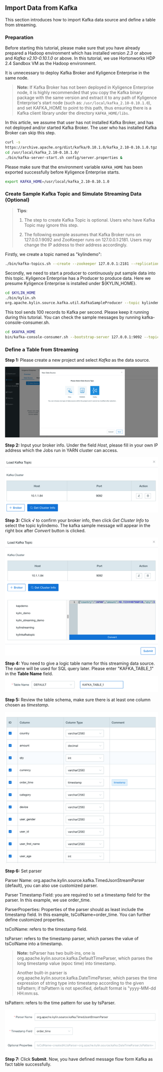 ## Import Data from Kafka

This section introduces how to import Kafka data source and define a table from streaming.



### Preparation

Before starting this tutorial, please make sure that you have already prepared a Hadoop environment which has installed version *2.3* or above and *Kafka v2.10-0.10.1.0* or above. In this tutorial, we use Hortonworks HDP 2.4 Sandbox VM as the Hadoop environment.

It is unnecessary to deploy Kafka Broker and Kyligence Enterprise in the same node. 

> **Note:** If Kafka Broker has not been deployed in Kyligence Enterprise node, it is highly recommended that you copy the Kafka binary package with the same version and extract it to any path of Kyligence Enterprise's start node (such as: `/usr/local/kafka_2.10-0.10.1.0`), and set KAFKA_HOME to point to this path, thus ensuring there is a Kafka client library under the directory `KAFKA_HOME/libs`.

In this article, we assume that user has not installed Kafka Broker, and has not deployed and/or started Kafka Broker. The user who has installed Kafka Broker can skip this step.

```sh
curl -s 
https://archive.apache.org/dist/kafka/0.10.1.0/kafka_2.10-0.10.1.0.tgz | tar -xz -C /usr/local/
cd /usr/local/kafka_2.10-0.10.1.0/
./bin/kafka-server-start.sh config/server.properties &
```

Please make sure that the environment variable `KAFKA_HOME` has been exported successfully before Kyligence Enterprise starts.

```sh
export KAFKA_HOME=/usr/local/kafka_2.10-0.10.1.0
```



### Create Sample Kafka Topic and Simulate Streaming Data (Optional)

> **Tips**: 
>
> 1. The step to create Kafka Topic is optional. Users who have Kafka Topic may ignore this step.
>
> 2. The following example assumes that Kafka Broker runs on 127.0.0.1:9092 and ZooKeeper runs on 127.0.0.1:2181. Users may change the IP address to their address accordingly. 

Firstly, we create a topic named as "kylindemo":

```sh
./bin/kafka-topics.sh --create --zookeeper 127.0.0.1:2181 --replication-factor 1 --partitions 3 --topic kylindemo
```

Secondly, we need to start a producer to continuously put sample data into this topic. Kyligence Enterprise has a Producer to produce data. Here we presume Kyligence Enterprise is installed under ${KYLIN_HOME}.

```sh
cd $KYLIN_HOME
./bin/kylin.sh 
org.apache.kylin.source.kafka.util.KafkaSampleProducer --topic kylindemo --broker 127.0.0.1:9092
```

This tool sends 100 records to Kafka per second. Please keep it running during this tutorial. You can check the sample messages by running kafka-console-consumer.sh.

```sh
cd $KAFKA_HOME
bin/kafka-console-consumer.sh --bootstrap-server 127.0.0.1:9092 --topic kylindemo --from-beginning
```



### Define a Table from Streaming

**Step 1:** Please create a new project and select *Kafka* as the data source.

![Import Kafka Data Source](images/kafka_import.en.png)

**Step 2:** Input your broker info. Under the field *Host*, please fill in your own IP address which the Jobs run in YARN cluster can access.

![Input Broker Information](images/kafka_setting.png)

**Step 3:** Click √ to confirm your broker info, then click *Get Cluster Info* to select the topic kylindemo. The kafka sample message will appear in the right box after *Convert* button is clicked.

![Get Cluster Information](images/kafka_info.png)

**Step 4:** You need to give a logic table name for this streaming data source. The name will be used for SQL query later. Please enter "KAFKA_TABLE_1" in the **Table Name** field.
![Input Table Name](images/kafka_name.png)

**Step 5:** Review the table schema, make sure there is at least one column chosen as *timestamp*.

![One Column Chosen as Timestamp](images/kafka_check_timestamp.png)

**Step 6:** Set parser

Parser Name: org.apache.kylin.source.kafka.TimedJsonStreamParser (default), you can also use customized parser.

Parser Timestamp Field: you are required to set a timestamp field for the parser. In this example, we use order_time.

ParserProperties: Properties of the parser should as least include the timestamp field. In this example, tsColName=order_time. You can further define customized properties.

tsColName: refers to the timestamp field.

tsParser: refers to the timestamp parser, which parses the value of tsColName into a timestamp.

> **Note:** tsParser has two built-ins, one is org.apache.kylin.source.kafka.DefaultTimeParser, which parses the long timestamp value (epoc time) into timestamp.
>
> Another built-in parser is org.apache.kylin.source.kafka.DateTimeParser, which parses the time expression of string type into timestamp according to the given tsPattern; if tsPattern is not specified, default format is "yyyy-MM-dd HH:mm:ss.

tsPattern: refers to the time pattern for use by tsParser.

![Set Parser](images/kafka_parser.png)

**Step 7:** Click **Submit**. Now, you have defined message flow form Kafka as fact table successfully.
